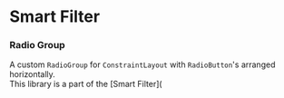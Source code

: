 # Smart Filter
### Radio Group
A custom `RadioGroup` for `ConstraintLayout` with `RadioButton`'s arranged horizontally.    
This library is a part of the [Smart Filter](